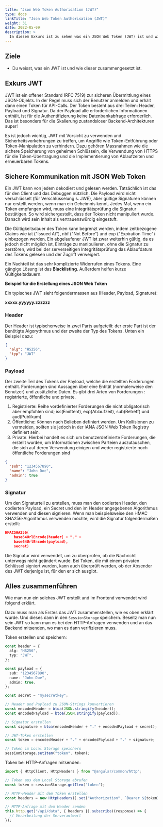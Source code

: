 ```yaml
---
title: "Json Web Token Authorisation (JWT)"
type: docs
linkTitle: "Json Web Token Authorisation (JWT)"
weight: 31
date: 2022-05-09
description: >
  In diesem Exkurs ist zu sehen was ein JSON Web Token (JWT) ist und wie dieser funktioniert.
---
```


## Ziele

- Du weisst, was ein JWT ist und wie dieser zusammengesetzt ist.

## Exkurs JWT

JWT ist ein offener Standard (RFC 7519) zur sicheren Übermittlung eines JSON-Objekts. In der Regel muss sich der Benutzer anmelden und erhält dann einen Token für API-Calls. Der Token besteht aus drei Teilen: Header, Payload und Signatur. Da der Payload alle erforderlichen Informationen enthält, ist für die Authentifizierung keine Datenbankabfrage erforderlich. Das ist besonders für die Skalierung zustandsloser Backend-Architekturen super!

Es ist jedoch wichtig, JWT mit Vorsicht zu verwenden und Sicherheitsvorkehrungen zu treffen, um Angriffe wie Token-Entführung oder Token-Manipulation zu verhindern. Dazu gehören Massnahmen wie die sichere Speicherung von geheimen Schlüsseln, die Verwendung von HTTPS für die Token-Übertragung und die Implementierung von Ablaufzeiten und erneuerbaren Tokens.

## Sichere Kommunikation mit JSON Web Token

Ein JWT kann von jedem dekodiert und gelesen werden. Tatsächlich ist das für den Client und das Debuggen nützlich. Die Payload wird nicht verschlüsselt (für Verschlüsselung s. JWE), aber gültige Signaturen können nur erstellt werden, wenn man ein Geheimnis kennt. Jedes Mal, wenn ein Token empfangen wird, muss eine Integritätsprüfung die Signatur bestätigen. So wird sichergestellt, dass der Token nicht manipuliert wurde. Danach wird sein Inhalt als vertrauenswürdig eingestuft.

Die Gültigkeitsdauer des Token kann begrenzt werden, indem zeitbezogene Claims wie iat ("Issued At"), nbf ("Not Before") und exp ("Expiration Time") einbezogen werden. Ein abgelaufener JWT ist zwar weiterhin gültig, da es jedoch nicht möglich ist, Einträge zu manipulieren, ohne die Signatur zu zerstören, wird bei der serverseitigen Integritätsprüfung das Ablaufdatum des Tokens gelesen und der Zugriff verweigert.

Ein Nachteil ist das sehr komplizierte Widerrufen eines Tokens. Eine gängige Lösung ist das **Blacklisting**. Außerdem helfen kurze Gültigkeitsdauern.

**Beispiel für die Erstellung eines JSON Web Token**

Ein typisches JWT sieht folgendermassen aus (Header, Payload, Signature):

**xxxxx.yyyyyy.zzzzzz**

### Header

Der Header ist typischerweise in zwei Parts aufgeteilt: der erste Part ist der benötigte Algorythmus und der zweite der Typ des Tokens. Unten ein Beispiel dazu:

```json
{
  "alg": "HS256",
  "typ": "JWT"
}
```

### Payload

Der zweite Teil des Tokens der Payload, welche die erstellten Forderungen enthält. Forderungen sind Aussagen über eine Entität (normalerweise den Benutzer) und zusätzliche Daten. Es gibt drei Arten von Forderungen : registrierte, öffentliche und private.

1. Registrierte: Reihe vordefinierter Forderungen die nicht obligatorisch aber empfohlen sind; iss(Emittent), exp(Ablaufzeit), sub(Betreff) und aud(Publikum)
2. Öffentliche: Können nach Belieben definiert werden. Um Kollisionen zu vermeiden, sollten sie jedoch in der IANA JSON Web Token Registry definiert sein.
3. Private: Hierbei handelt es sich um benutzerdefinierte Forderungen, die erstellt wurden, um Informationen zwischen Parteien auszutauschen, die sich auf deren Verwendung einigen und weder registrierte noch öffentliche Forderungen sind

```json
{
  "sub": "1234567890",
  "name": "John Doe",
  "admin": true
}
```

### Signatur

Um den Signaturteil zu erstellen, muss man den codierten Header, den codierten Payload, ein Secret und den im Header angegebenen Algorithmus verwenden und diesen signieren.
Wenn man beispielsweise den HMAC SHA256-Algorithmus verwenden möchte, wird die Signatur folgendermaßen erstellt:

```json
HMACSHA256(
    base64UrlEncode(header) + "." +
    base64UrlEncode(payload),
    secret)
```

Die Signatur wird verwendet, um zu überprüfen, ob die Nachricht unterwegs nicht geändert wurde. Bei Token, die mit einem privaten Schlüssel signiert wurden, kann auch überprüft werden, ob der Absender des JWT derjenige ist, für den er sich ausgibt.

## Alles zusammenführen

Wie man nun ein solches JWT erstellt und im Frontend verwendet wird folgend erklärt.

Dazu muss man als Erstes das JWT zusammenstellen, wie es oben erklärt wurde. Und dieses dann in den `SessionStorage` speichern. Beseitz man nun sein JWT so kann man es bei den HTTP-Anfragen verwenden und an das Backend mitsenden, wo man es dann verifizieren muss.

Token erstellen und speichern:

```typescript
const header = {
  alg: "HS256",
  typ: "JWT",
};

const payload = {
  sub: "1234567890",
  name: "John Doe",
  admin: true,
};

const secret = "mysecretkey";

// Header und Payload zu JSON-Strings konvertieren
const encodedHeader = btoa(JSON.stringify(header));
const encodedPayload = btoa(JSON.stringify(payload));

// Signatur erstellen
const signature = btoa(encodedHeader + "." + encodedPayload + secret);

// JWT-Token erstellen
const token = encodedHeader + "." + encodedPayload + "." + signature;

// Token im Local Storage speichern
sessionStorage.setItem("token", token);
```

Token bei HTTP-Anfragen mitsenden:

```typescript
import { HttpClient, HttpHeaders } from "@angular/common/http";

// Token aus dem Local Storage abrufen
const token = sessionStorage.getItem("token");

// HTTP-Header mit dem Token erstellen
const headers = new HttpHeaders().set("Authorization", `Bearer ${token}`);

// HTTP-Anfrage mit dem Header senden
this.http.get("/api/data", { headers }).subscribe((response) => {
  // Verarbeitung der Serverantwort
});
```
